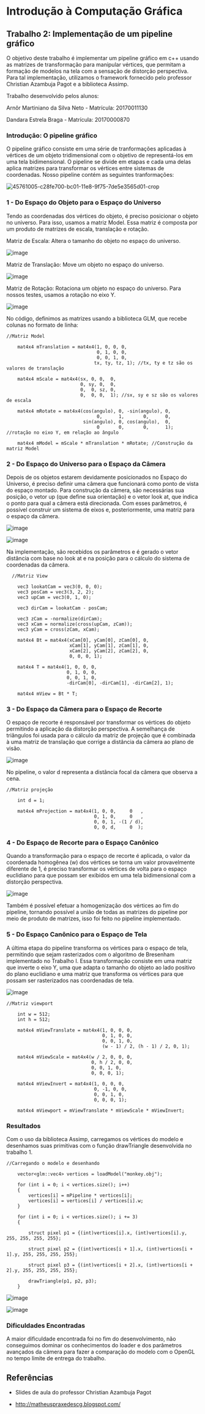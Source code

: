 # Introdução à Computação Gráfica

## Trabalho 2: Implementação de um pipeline gráfico

O objetivo deste trabalho é implementar um pipeline gráfico em c++ usando as matrizes de transformação para manipular vértices, que permitam a formação de modelos na tela com a sensação de distorção perspectiva.
Para tal implementação, utilizamos o framework fornecido pelo professor Christian Azambuja Pagot e a biblioteca Assimp.

Trabalho desenvolvido pelos alunos:

Arnôr Martiniano da Silva Neto - Matrícula: 20170011130

Dandara Estrela Braga - Matrícula: 20170000870

### Introdução: O pipeline gráfico
O pipeline gráfico consiste em uma série de tranformações aplicadas à vértices de um objeto tridimensional com o objetivo de representá-los em uma tela bidimensional. O pipeline se divide em etapas e cada uma delas aplica matrizes para transformar os vértices entre sistemas de coordenadas. Nosso pipeline contém as seguintes tranformações:

![45761005-c28fe700-bc01-11e8-9f75-7de5e3565d01-crop](https://user-images.githubusercontent.com/42072854/45788157-3dcbba00-bc4f-11e8-9772-1a03c5555128.jpeg)

### 1 - Do Espaço do Objeto para o Espaço do Universo
Tendo as coordenadas dos vértices do objeto, é preciso posicionar o objeto no universo. Para isso, usamos a matriz Model. Essa matriz é composta por um produto de matrizes de escala, translação e rotação.

Matriz de Escala:
Altera o tamanho do objeto no espaço do universo.

![image](https://user-images.githubusercontent.com/42072854/45788116-03fab380-bc4f-11e8-8986-dbd78c0dac5f.png)

Matriz de Translação:
Move um objeto no espaço do universo.

![image](https://user-images.githubusercontent.com/42072854/45788127-14129300-bc4f-11e8-9369-1d408a6142e2.png)

Matriz de Rotação:
Rotaciona um objeto no espaço do universo. Para nossos testes, usamos a rotação no eixo Y.

![image](https://user-images.githubusercontent.com/42072854/45788146-255b9f80-bc4f-11e8-8556-4ec765cef6ef.png)

No código, definimos as matrizes usando a biblioteca GLM, que recebe colunas no formato de linha:
```
//Matriz Model

    mat4x4 mTranslation = mat4x4(1, 0, 0, 0,
                                 0, 1, 0, 0,
                                 0, 0, 1, 0,
                                tx, ty, tz, 1); //tx, ty e tz são os valores de translação

    mat4x4 mScale = mat4x4(sx, 0, 0,  0,
                           0, sy, 0,  0,
                           0,  0, sz, 0,
                           0,  0, 0,  1); //sx, sy e sz são os valores de escala

    mat4x4 mRotate = mat4x4(cos(angulo), 0, -sin(angulo), 0,
                                 0,      1,       0,      0,
                            sin(angulo), 0, cos(angulo),  0,
                                 0       0,       0,      1); //rotação no eixo Y, em relação ao ângulo

    mat4x4 mModel = mScale * mTranslation * mRotate; //Construção da matriz Model

```
### 2 - Do Espaço do Universo para o Espaço da Câmera
Depois de os objetos estarem devidamente posicionados no Espaço do Universo, é preciso definir uma câmera que funcionará como ponto de vista do espaço montado. Para construção da câmera, são necessárias sua posição, o vetor up (que define sua orientação) e o vetor look at, que indica o ponto para qual a câmera está direcionada. Com esses parâmetros, é possível construir um sistema de eixos e, posteriormente, uma matriz para o espaço da câmera.

![image](https://user-images.githubusercontent.com/42072854/45788229-98fdac80-bc4f-11e8-9a94-6023cb55d944.png)

![image](https://user-images.githubusercontent.com/42072854/45770412-b3686380-bc18-11e8-9b29-8ea0477033d9.png)

Na implementação, são recebidos os parâmetros e é gerado o vetor distância com base no look at e na posição para o cálculo do sistema de coordenadas da câmera.  
```
  //Matriz View

    vec3 lookatCam = vec3(0, 0, 0);
    vec3 posCam = vec3(3, 2, 2);
    vec3 upCam = vec3(0, 1, 0);

    vec3 dirCam = lookatCam - posCam;

    vec3 zCam = -normalize(dirCam);
    vec3 xCam = normalize(cross(upCam, zCam));
    vec3 yCam = cross(zCam, xCam);

    mat4x4 Bt = mat4x4(xCam[0], yCam[0], zCam[0], 0,
                       xCam[1], yCam[1], zCam[1], 0,
                       xCam[2], yCam[2], zCam[2], 0,
                       0, 0, 0, 1);

    mat4x4 T = mat4x4(1, 0, 0, 0,
                      0, 1, 0, 0,
                      0, 0, 1, 0,
                      -dirCam[0], -dirCam[1], -dirCam[2], 1);

    mat4x4 mView = Bt * T;
``` 
### 3 - Do Espaço da Câmera para o Espaço de Recorte
O espaço de recorte é responsável por transformar os vértices do objeto permitindo a aplicação da distorção perspectiva. A semelhança de triângulos foi usada para o cálculo da matriz de projeção que é combinada à uma matriz de translação que corrige a distância da câmera ao plano de visão.

![image](https://user-images.githubusercontent.com/42072854/45771040-6be2d700-bc1a-11e8-9c8d-cdd88af1c7d9.png)

No pipeline, o valor d representa a distância focal da câmera que observa a cena.
```
//Matriz projeção

    int d = 1;

    mat4x4 mProjection = mat4x4(1, 0, 0,     0   ,
                                0, 1, 0,     0   ,
                                0, 0, 1, -(1 / d),
                                0, 0, d,     0  );

```
### 4 - Do Espaço de Recorte para o Espaço Canônico
Quando a transformação para o espaço de recorte é aplicada, o valor da coordenada homogênea (w) dos vértices se torna um valor provavelmente diferente de 1, é preciso transformar os vértices de volta para o espaço euclidiano para que possam ser exibidos em uma tela bidimensional com a distorção perspectiva.

![image](https://user-images.githubusercontent.com/42072854/45771687-28896800-bc1c-11e8-835c-5cc40a89b8e2.png)

Também é possível efetuar a homogenização dos vértices ao fim do pipeline, tornando possível a união de todas as matrizes do pipeline por meio de produto de matrizes, isso foi feito no pipeline implementado.

### 5 - Do Espaço Canônico para o Espaço de Tela
A última etapa do pipeline transforma os vértices para o espaço de tela, permitindo que sejam rasterizados com o algoritmo de Bresenham implementado no Trabalho I. Essa transformação consiste em uma matriz que inverte o eixo Y, uma que adapta o tamanho do objeto ao lado positivo do plano euclidiano e uma matriz que transforma os vértices para que possam ser rasterizados nas coordenadas de tela.

![image](https://user-images.githubusercontent.com/42072854/45772460-29bb9480-bc1e-11e8-823d-4a3ed6e135db.png)

```
//Matriz viewport

    int w = 512;
    int h = 512;

    mat4x4 mViewTranslate = mat4x4(1, 0, 0, 0,
                                   0, 1, 0, 0,
                                   0, 0, 1, 0,
                                   (w - 1) / 2, (h - 1) / 2, 0, 1);

    mat4x4 mViewScale = mat4x4(w / 2, 0, 0, 0,
                               0, h / 2, 0, 0,
                               0, 0, 1, 0,
                               0, 0, 0, 1);

    mat4x4 mViewInvert = mat4x4(1, 0, 0, 0,
                                0, -1, 0, 0,
                                0, 0, 1, 0,
                                0, 0, 0, 1);

    mat4x4 mViewport = mViewTranslate * mViewScale * mViewInvert;
```

### Resultados
Com o uso da biblioteca Assimp, carregamos os vértices do modelo e desenhamos suas primitivas com o função drawTriangle desenvolvida no trabalho 1.

```
//Carregando o modelo e desenhando

    vector<glm::vec4> vertices = loadModel("monkey.obj");

    for (int i = 0; i < vertices.size(); i++)
    {
        vertices[i] = mPipeline * vertices[i];
        vertices[i] = vertices[i] / vertices[i].w;
    }

    for (int i = 0; i < vertices.size(); i += 3)
    {

        struct pixel p1 = {(int)vertices[i].x, (int)vertices[i].y, 255, 255, 255, 255};

        struct pixel p2 = {(int)vertices[i + 1].x, (int)vertices[i + 1].y, 255, 255, 255, 255};

        struct pixel p3 = {(int)vertices[i + 2].x, (int)vertices[i + 2].y, 255, 255, 255, 255};

        drawTriangle(p1, p2, p3);
    }
```

![image](https://user-images.githubusercontent.com/42072854/45791655-f0584880-bc60-11e8-9e75-b178baac61a7.png)

![image](https://user-images.githubusercontent.com/42072854/45791709-36ada780-bc61-11e8-8c53-77811ed68fc2.png)

### Dificuldades Encontradas
A maior dificuldade encontrada foi no fim do desenvolvimento, não conseguimos dominar os conhecimentos do loader e dos parâmetros avançados da câmera para fazer a comparação do modelo com o OpenGL no tempo limite de entrega do trabalho.

## Referências

 - Slides de aula do professor Christian Azambuja Pagot

 - http://matheuspraxedescg.blogspot.com/

